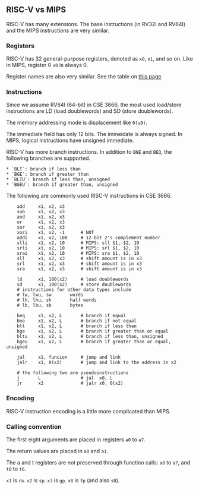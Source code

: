 ## RISC-V vs MIPS

RISC-V has many extensions. The base instructions (in RV32I and RV64I) and
the MIPS instructions are very similar. 

### Registers

RISC-V has 32 general-purpose registers, denoted as `x0`, `x1`, and so on. 
Like in MIPS, register 0 `x0` is always 0. 

Register names are also very similar. See the table on 
[this page](https://en.wikichip.org/wiki/risc-v/registers)


### Instructions

Since we assume RV64I (64-bit) in CSE 3666, the most used load/store instructions
are LD (load doublewords) and SD (store doublewords).

The memory addressing mode is displacement like `0(s0)`.

The immediate field has only 12 bits. The immeidate is always signed. In MIPS, logical 
instructions have unsigned immediate.

RISC-V has more branch instructions. In addition to `BNE` and `BEQ`, the following
branches are supported.

    * `BLT`: branch if less than
    * `BGE`: branch if greater than
    * `BLTU`: branch if less than, unsigned
    * `BGEU`: branch if greater than, unsigned

The following are commonly used RISC-V instructions in CSE 3666.

```
    add     x1, x2, x3
    sub     x1, x2, x3
    and     x1, x2, x3
    or      x1, x2, x3
    xor     x1, x2, x3
    xori    x1, x2, -1      # NOT
    addi    x1, x2, 100     # 12-bit 2's complement number
    slli    x1, x2, 10      # MIPS: sll $1, $2, 10 
    srli    x1, x2, 10      # MIPS: srl $1, $2, 10 
    srai    x1, x2, 10      # MIPS: sra $1, $2, 10 
    sll     x1, x2, x3      # shift amount is in x3
    srl     x1, x2, x3      # shift amount is in x3
    sra     x1, x2, x3      # shift amount is in x3

    ld      x1, 100(x2)     # load doublewords
    sd      x1, 100(x2)     # store doublewords
    # instructions for other data types include
    # lw, lwu, sw       words
    # lh, lhu, sh       half words
    # lb, lbu, sb       bytes

    beq     x1, x2, L       # branch if equal
    bne     x1, x2, L       # branch if not equal
    blt     x1, x2, L       # branch if less than 
    bge     x1, x2, L       # branch if greater than or equal
    bltu    x1, x2, L       # branch if less than, unsigned
    bgeu    x1, x2, L       # branch if greater than or equal, unsigned

    jal     x1, funcion     # jump and link
    jalr    x1, 0(x2)       # jump and link to the address in x2

    # the following two are pseudoinstructions
    j       L               # jal  x0, L
    jr      x2              # jalr x0, 0(x2) 

```

### Encoding

RISC-V instruction encoding is a little more complicated than MIPS.

### Calling convention

The first eight arguments are placed in registers `a0` to `a7`.

The return values are placed in `a0` and `a1`.

The a and t registers are not preserved through functino calls:
`a0` to `a7`, and `t0` to `t6`.

`x1` is `ra`.
`x2` is `sp`.
`x3` is `gp`.
`x8` is `fp` (and also `s0`).

